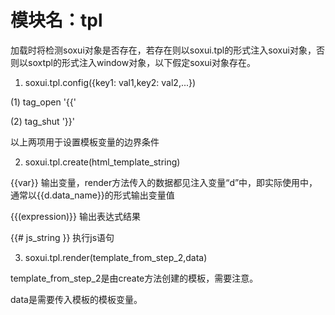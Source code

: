 ﻿# 模块名：tpl

加载时将检测soxui对象是否存在，若存在则以soxui.tpl的形式注入soxui对象，否则以soxtpl的形式注入window对象，以下假定soxui对象存在。

1. soxui.tpl.config({key1: val1,key2: val2,...})

(1) tag_open '{{'

(2) tag_shut '}}'

以上两项用于设置模板变量的边界条件


2. soxui.tpl.create(html_template_string)

{{var}}          输出变量，render方法传入的数据都见注入变量“d”中，即实际使用中，通常以{{d.data_name}}的形式输出变量值

{{(expression)}} 输出表达式结果

{{# js_string }} 执行js语句


3. soxui.tpl.render(template_from_step_2,data)

template_from_step_2是由create方法创建的模板，需要注意。

data是需要传入模板的模板变量。